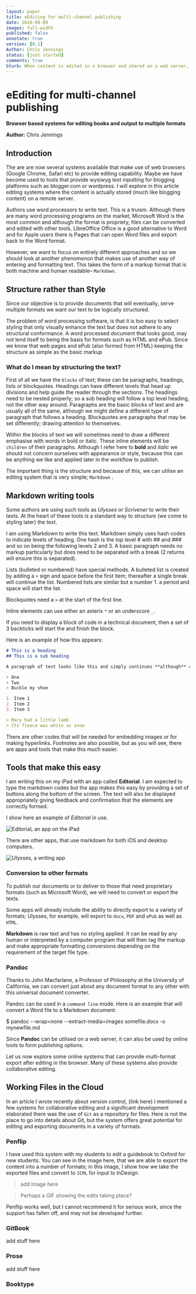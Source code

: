 ```yaml
---
layout: paper
title: eEditing for multi-channel publishing
date: 2018-08-09
images: full-width
published: false
annotate: true
version: [0.1]
Author: Chris Jennings
status: [just started]
comments: true
blurb: When content is edited in a browser and shared on a web server, there is a potential to convert this text and image in combination to a variety of formats. These formats can then be used in both print and digital product outputs.
---
```


# eEditing for multi-channel publishing
**Browser based systems for editing books and output to multiple formats**

**Author:** Chris Jennings

## Introduction
The are are now several systems available that make use of web browsers (Google Chrome, Safari etc)  to provide editing capability.  Maybe we have become used to  tools that provide wysiwyg text inputting for blogging platforms such as blogger.com or wordpress.  I will explore in this article editing systems where the content is actually stored (much like blogging content) on a remote server. 

Authors use word processors to write text. This is a truism. Although there are many word processing programs on the market, Microsoft Word is the most common and although the format is propriety, files can be converted and edited with other tools.  LibreOffice Office is a good alternative to Word and for Apple users there is Pages that can open Word files and export back to the Word format.

However, we want to focus on entirely different approaches and so we should look at another phenomenon that makes use of another way of entering and formatting text. This takes the form of a markup format that is both machine and human readable– `Markdown`. 

## Structure rather than Style

Since our objective is to provide documents that will eventually, serve multiple formats we want our text to be logically structured.

The problem of word processing software, is that it is too easy to select styling that only visually enhance the text but does not adhere to any structural conformance. A word processed document that looks good, may not lend itself to being the basis for formats such as HTML and ePub. Since we know that web pages and ePub (also formed from HTML) keeping the structure as simple as the basic markup 

### What do I mean by structuring the text?

First of all we have the `blocks` of text; these can be paragraphs, headings, lists or blockquotes. Headings can have different levels that head up divisions and help guide the reader through the sections. The headings need to be nested properly; so a sub heading will follow a top level heading, not the other way around. Paragraphs  are the basic blocks of text and are usually all of the same, although we might define a different type of paragraph that follows a heading. Blockquotes are paragraphs that may be set differently; drawing attention to themselves.

Within the blocks of text we will sometimes need to draw a different emphasise with words in bold or italic. These inline elements will be `children` of their paragraphs. Although I refer here to **bold** and *italic* we should not concern ourselves with appearance or style, because this can be anything we like and applied later in the workflow to publish. 

The important thing is the structure and because of this, we can utilise an editing system that is very simple; `Markdown` .

## Markdown writing tools

Some authors are using such tools as *Ulysses* or *Scrivener* to write their texts. At the heart of these tools is a standard way to structure (we come to styling later) the text. 

I am using Markdown to write this text. Markdown simply uses hash codes  to indicate levels of heading. One hash is the top level # with ## and ### and so on being the following levels 2 and 3. A basic paragraph needs no markup particularly but does need to be separated with a break (2 returns will ensure this is separated).

Lists (bulleted or numbered) have special methods. A bulleted list is created by adding a `+` sign and space before the first item; thereafter a single break will continue the list. Numbered lists are similar but a number 1. a period and space will start the list.

Blockquotes  need a `>` at the start of the first line.

Inline elements can use either an asterix `*` or an underscore `_`.

If you need to display a block of code in a technical document, then a set of 3 backticks will start the and finish the block.

Here is an example of how this appears:

```markdown
# This is a heading
## This is a sub heading

A paragraph of text looks like this and simply continues **although** can have **bold** and *italic* text.

+ One
+ Two
+ Buckle my shoe

1. Item 1
2. Item 2
3. Item 3

> Mary had a little lamb
> Its fleece was white as snow

```

There are other codes that will be needed for embedding images or for making hyperlinks. Footnotes are also possible, but as you will see, there are apps and tools that make this much easier.

## Tools that make this easy

I am writing this on my iPad with an app called **Editorial**. I am expected to type the markdown codes but the app makes this easy by providing a set of buttons along the bottom of the screen. The text will also be displayed appropriately giving feedback and confirmation that the elements are correctly formed.

I show here an example of _Editorial_ in use.

![Editorial, an app on the iPad](/images/figure_2018-08-27T151018.jpg)

There are other apps,  that use markdown for both iOS and desktop computers.

![Ulysses, a writing app](/images/figure_2018-08-27T151312.jpg)

### Conversion to other formats

To publish our documents or to deliver to those that need proprietary formats (such as Microsoft Word), we will need to convert or export the texts.

Some apps will already include the ability to directly export to a variety of formats; Ulysses, for example, will export to `docx`, `PDF` and `ePub` as well as `HTML`.

**Markdown** is raw text and has no styling applied. It can be read by any human or interpreted by a computer program that will then tag the markup and make appropriate formatting conversions depending on the requirement of the target file type.

### Pandoc

Thanks to John Macfarlane, a Professor of Philosophy at the University of California, we can convert just about any document format to any other with this universal document converter.

Pandoc can be used in a `command line` mode. Here is an example that will convert a Word file to a Markdown document:

$ pandoc --wrap=none --extract-media=images somefile.docx
 -o mynewfile.md
 
 Since **Pandoc** can be utilised on a web server, it can also be used by online tools to form publishing options.  
 
 Let us now explore some online systems that can provide multi-format export after editing in the browser.  Many of these systems also provide collaborative editing. 

## Working Files in the Cloud

In an article I wrote recently about version control, (link here)  I mentioned a few systems for collaborative editing and a significant development elaborated there was the use of `Git` as a repository for files. Here is not the place to go into details about Git, but the system offers great potential for editing and exporting documents in a variety of formats.

### Penflip

I have used this system with my students to edit a guidebook to Oxford for new students. You can see in the image here, that we are able to export the content into a number of formats; in this image, I show how we take the exported files and convert to `ICML` for input to InDesign.

> add image here

> Perhaps a GIF showing the edits taking place?

Penflip works well, but I cannot recommend it for serious work, since the support has fallen off, and may not be developed further.

### GitBook

add stuff here

### Prose

add stuff here

### Booktype

